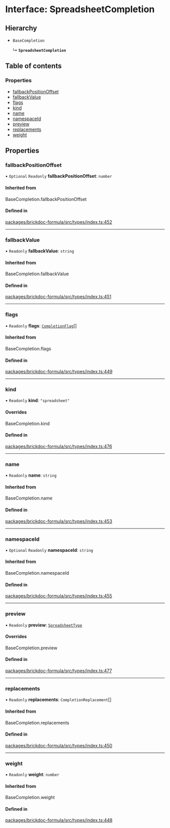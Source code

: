 # Interface: SpreadsheetCompletion

## Hierarchy

- `BaseCompletion`

  ↳ **`SpreadsheetCompletion`**

## Table of contents

### Properties

- [fallbackPositionOffset](SpreadsheetCompletion.md#fallbackpositionoffset)
- [fallbackValue](SpreadsheetCompletion.md#fallbackvalue)
- [flags](SpreadsheetCompletion.md#flags)
- [kind](SpreadsheetCompletion.md#kind)
- [name](SpreadsheetCompletion.md#name)
- [namespaceId](SpreadsheetCompletion.md#namespaceid)
- [preview](SpreadsheetCompletion.md#preview)
- [replacements](SpreadsheetCompletion.md#replacements)
- [weight](SpreadsheetCompletion.md#weight)

## Properties

### <a id="fallbackpositionoffset" name="fallbackpositionoffset"></a> fallbackPositionOffset

• `Optional` `Readonly` **fallbackPositionOffset**: `number`

#### Inherited from

BaseCompletion.fallbackPositionOffset

#### Defined in

[packages/brickdoc-formula/src/types/index.ts:452](https://github.com/mashcard/mashcard/blob/main/packages/brickdoc-formula/src/types/index.ts#L452)

---

### <a id="fallbackvalue" name="fallbackvalue"></a> fallbackValue

• `Readonly` **fallbackValue**: `string`

#### Inherited from

BaseCompletion.fallbackValue

#### Defined in

[packages/brickdoc-formula/src/types/index.ts:451](https://github.com/mashcard/mashcard/blob/main/packages/brickdoc-formula/src/types/index.ts#L451)

---

### <a id="flags" name="flags"></a> flags

• `Readonly` **flags**: [`CompletionFlag`](../README.md#completionflag)[]

#### Inherited from

BaseCompletion.flags

#### Defined in

[packages/brickdoc-formula/src/types/index.ts:449](https://github.com/mashcard/mashcard/blob/main/packages/brickdoc-formula/src/types/index.ts#L449)

---

### <a id="kind" name="kind"></a> kind

• `Readonly` **kind**: `"spreadsheet"`

#### Overrides

BaseCompletion.kind

#### Defined in

[packages/brickdoc-formula/src/types/index.ts:476](https://github.com/mashcard/mashcard/blob/main/packages/brickdoc-formula/src/types/index.ts#L476)

---

### <a id="name" name="name"></a> name

• `Readonly` **name**: `string`

#### Inherited from

BaseCompletion.name

#### Defined in

[packages/brickdoc-formula/src/types/index.ts:453](https://github.com/mashcard/mashcard/blob/main/packages/brickdoc-formula/src/types/index.ts#L453)

---

### <a id="namespaceid" name="namespaceid"></a> namespaceId

• `Optional` `Readonly` **namespaceId**: `string`

#### Inherited from

BaseCompletion.namespaceId

#### Defined in

[packages/brickdoc-formula/src/types/index.ts:455](https://github.com/mashcard/mashcard/blob/main/packages/brickdoc-formula/src/types/index.ts#L455)

---

### <a id="preview" name="preview"></a> preview

• `Readonly` **preview**: [`SpreadsheetType`](SpreadsheetType.md)

#### Overrides

BaseCompletion.preview

#### Defined in

[packages/brickdoc-formula/src/types/index.ts:477](https://github.com/mashcard/mashcard/blob/main/packages/brickdoc-formula/src/types/index.ts#L477)

---

### <a id="replacements" name="replacements"></a> replacements

• `Readonly` **replacements**: `CompletionReplacement`[]

#### Inherited from

BaseCompletion.replacements

#### Defined in

[packages/brickdoc-formula/src/types/index.ts:450](https://github.com/mashcard/mashcard/blob/main/packages/brickdoc-formula/src/types/index.ts#L450)

---

### <a id="weight" name="weight"></a> weight

• `Readonly` **weight**: `number`

#### Inherited from

BaseCompletion.weight

#### Defined in

[packages/brickdoc-formula/src/types/index.ts:448](https://github.com/mashcard/mashcard/blob/main/packages/brickdoc-formula/src/types/index.ts#L448)
